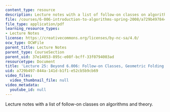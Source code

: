 ```yaml
---
content_type: resource
description: Lecture notes with a list of follow-on classes on algorithms and theory.
file: /courses/6-006-introduction-to-algorithms-spring-2008/a729b497844a141db1f1e52cb5b9cb69_lec25.pdf
file_type: application/pdf
learning_resource_types:
- Lecture Notes
license: https://creativecommons.org/licenses/by-nc-sa/4.0/
ocw_type: OCWFile
parent_title: Lecture Notes
parent_type: CourseSection
parent_uid: 37e14053-895c-e08f-bcff-33f0794003ad
resourcetype: Document
title: 'Lecture 25: Beyond 6.006: Follow-on Classes, Geometric Folding Algorithms'
uid: a729b497-844a-141d-b1f1-e52cb5b9cb69
video_files:
  video_thumbnail_file: null
video_metadata:
  youtube_id: null
---
```

Lecture notes with a list of follow-on classes on algorithms and theory.